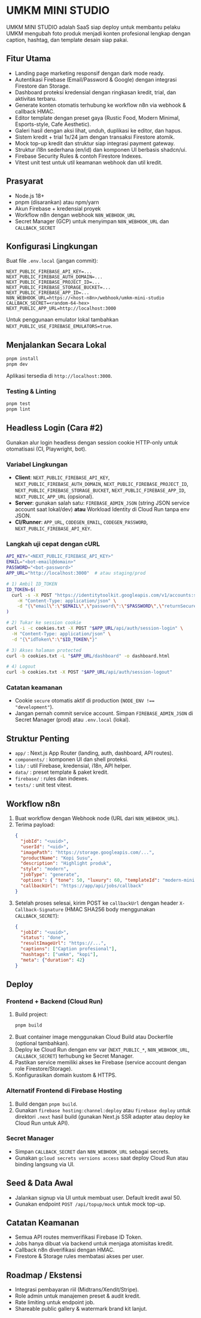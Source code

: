 # UMKM MINI STUDIO

UMKM MINI STUDIO adalah SaaS siap deploy untuk membantu pelaku UMKM mengubah foto produk menjadi konten profesional lengkap dengan caption, hashtag, dan template desain siap pakai.

## Fitur Utama

- Landing page marketing responsif dengan dark mode ready.
- Autentikasi Firebase (Email/Password & Google) dengan integrasi Firestore dan Storage.
- Dashboard proteksi kredensial dengan ringkasan kredit, trial, dan aktivitas terbaru.
- Generate konten otomatis terhubung ke workflow n8n via webhook & callback HMAC.
- Editor template dengan preset gaya (Rustic Food, Modern Minimal, Esports-style, Cafe Aesthetic).
- Galeri hasil dengan aksi lihat, unduh, duplikasi ke editor, dan hapus.
- Sistem kredit + trial 1x/24 jam dengan transaksi Firestore atomik.
- Mock top-up kredit dan struktur siap integrasi payment gateway.
- Struktur i18n sederhana (en/id) dan komponen UI berbasis shadcn/ui.
- Firebase Security Rules & contoh Firestore Indexes.
- Vitest unit test untuk util keamanan webhook dan util kredit.

## Prasyarat

- Node.js 18+
- pnpm (disarankan) atau npm/yarn
- Akun Firebase + kredensial proyek
- Workflow n8n dengan webhook `N8N_WEBHOOK_URL`
- Secret Manager (GCP) untuk menyimpan `N8N_WEBHOOK_URL` dan `CALLBACK_SECRET`

## Konfigurasi Lingkungan

Buat file `.env.local` (jangan commit):

```
NEXT_PUBLIC_FIREBASE_API_KEY=...
NEXT_PUBLIC_FIREBASE_AUTH_DOMAIN=...
NEXT_PUBLIC_FIREBASE_PROJECT_ID=...
NEXT_PUBLIC_FIREBASE_STORAGE_BUCKET=...
NEXT_PUBLIC_FIREBASE_APP_ID=...
N8N_WEBHOOK_URL=https://<host-n8n>/webhook/umkm-mini-studio
CALLBACK_SECRET=<random-64-hex>
NEXT_PUBLIC_APP_URL=http://localhost:3000
```

Untuk penggunaan emulator lokal tambahkan `NEXT_PUBLIC_USE_FIREBASE_EMULATORS=true`.

## Menjalankan Secara Lokal

```bash
pnpm install
pnpm dev
```

Aplikasi tersedia di `http://localhost:3000`.

### Testing & Linting

```bash
pnpm test
pnpm lint
```

## Headless Login (Cara #2)

Gunakan alur login headless dengan session cookie HTTP-only untuk otomatisasi (CI, Playwright, bot).

### Variabel Lingkungan

- **Client**: `NEXT_PUBLIC_FIREBASE_API_KEY`, `NEXT_PUBLIC_FIREBASE_AUTH_DOMAIN`, `NEXT_PUBLIC_FIREBASE_PROJECT_ID`, `NEXT_PUBLIC_FIREBASE_STORAGE_BUCKET`, `NEXT_PUBLIC_FIREBASE_APP_ID`, `NEXT_PUBLIC_APP_URL` (opsional).
- **Server**: gunakan salah satu: `FIREBASE_ADMIN_JSON` (string JSON service account saat lokal/dev) **atau** Workload Identity di Cloud Run tanpa env JSON.
- **CI/Runner**: `APP_URL`, `CODEGEN_EMAIL`, `CODEGEN_PASSWORD`, `NEXT_PUBLIC_FIREBASE_API_KEY`.

### Langkah uji cepat dengan cURL

```bash
API_KEY="<NEXT_PUBLIC_FIREBASE_API_KEY>"
EMAIL="<bot-email@domain>"
PASSWORD="<bot-password>"
APP_URL="http://localhost:3000"  # atau staging/prod

# 1) Ambil ID_TOKEN
ID_TOKEN=$(
  curl -s -X POST "https://identitytoolkit.googleapis.com/v1/accounts:signInWithPassword?key=$API_KEY" \
    -H "Content-Type: application/json" \
    -d "{\"email\":\"$EMAIL\",\"password\":\"$PASSWORD\",\"returnSecureToken\":true}" | jq -r .idToken
)

# 2) Tukar ke session cookie
curl -i -c cookies.txt -X POST "$APP_URL/api/auth/session-login" \
  -H "Content-Type: application/json" \
  -d "{\"idToken\":\"$ID_TOKEN\"}"

# 3) Akses halaman protected
curl -b cookies.txt -L "$APP_URL/dashboard" -o dashboard.html

# 4) Logout
curl -b cookies.txt -X POST "$APP_URL/api/auth/session-logout"
```

### Catatan keamanan

- Cookie `secure` otomatis aktif di production (`NODE_ENV !== "development"`).
- Jangan pernah commit service account. Simpan `FIREBASE_ADMIN_JSON` di Secret Manager (prod) atau `.env.local` (lokal).

## Struktur Penting

- `app/` : Next.js App Router (landing, auth, dashboard, API routes).
- `components/` : komponen UI dan shell proteksi.
- `lib/` : util Firebase, kredensial, i18n, API helper.
- `data/` : preset template & paket kredit.
- `firebase/` : rules dan indexes.
- `tests/` : unit test vitest.

## Workflow n8n

1. Buat workflow dengan Webhook node (URL dari `N8N_WEBHOOK_URL`).
2. Terima payload:
   ```json
   {
     "jobId": "<uuid>",
     "userId": "<uid>",
     "imagePath": "https://storage.googleapis.com/...",
     "productName": "Kopi Susu",
     "description": "Highlight produk",
     "style": "modern",
     "jobType": "generate",
     "options": { "tone": 50, "luxury": 60, "templateId": "modern-minimal" },
     "callbackUrl": "https://app/api/jobs/callback"
   }
   ```
3. Setelah proses selesai, kirim POST ke `callbackUrl` dengan header `X-Callback-Signature` (HMAC SHA256 body menggunakan `CALLBACK_SECRET`):
   ```json
   {
     "jobId": "<uuid>",
     "status": "done",
     "resultImageUrl": "https://...",
     "captions": ["Caption profesional"],
     "hashtags": ["umkm", "kopi"],
     "meta": {"duration": 42}
   }
   ```

## Deploy

### Frontend + Backend (Cloud Run)

1. Build project:
   ```bash
   pnpm build
   ```
2. Buat container image menggunakan Cloud Build atau Dockerfile (optional tambahkan).
3. Deploy ke Cloud Run dengan env var (`NEXT_PUBLIC_*`, `N8N_WEBHOOK_URL`, `CALLBACK_SECRET`) terhubung ke Secret Manager.
4. Pastikan service memiliki akses ke Firebase (service account dengan role Firestore/Storage).
5. Konfigurasikan domain kustom & HTTPS.

### Alternatif Frontend di Firebase Hosting

1. Build dengan `pnpm build`.
2. Gunakan `firebase hosting:channel:deploy` atau `firebase deploy` untuk direktori `.next` hasil build (gunakan Next.js SSR adapter atau deploy ke Cloud Run untuk API).

### Secret Manager

- Simpan `CALLBACK_SECRET` dan `N8N_WEBHOOK_URL` sebagai secrets.
- Gunakan `gcloud secrets versions access` saat deploy Cloud Run atau binding langsung via UI.

## Seed & Data Awal

- Jalankan signup via UI untuk membuat user. Default kredit awal 50.
- Gunakan endpoint `POST /api/topup/mock` untuk mock top-up.

## Catatan Keamanan

- Semua API routes memverifikasi Firebase ID Token.
- Jobs hanya dibuat via backend untuk menjaga atomisitas kredit.
- Callback n8n diverifikasi dengan HMAC.
- Firestore & Storage rules membatasi akses per user.

## Roadmap / Ekstensi

- Integrasi pembayaran riil (Midtrans/Xendit/Stripe).
- Role admin untuk manajemen preset & audit kredit.
- Rate limiting untuk endpoint job.
- Shareable public gallery & watermark brand kit lanjut.

